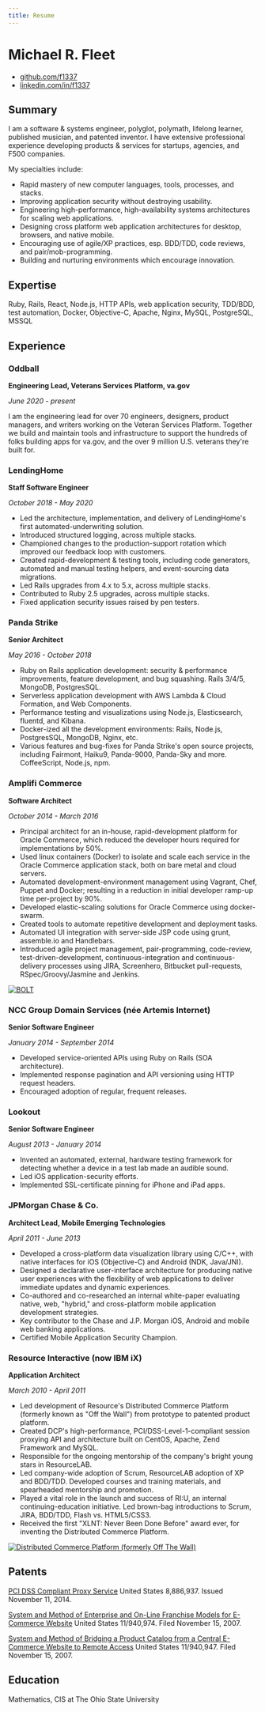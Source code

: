 ```yaml
---
title: Resume
---
```

Michael R. Fleet
===========================================

- [github.com/f1337](https://github.com/f1337)
- [linkedin.com/in/f1337](https://www.linkedin.com/in/f1337)

Summary
-------

I am a software & systems engineer, polyglot, polymath, lifelong learner, published musician, and patented inventor. I have extensive professional experience developing products & services for startups, agencies, and F500 companies.

My specialties include:

- Rapid mastery of new computer languages, tools, processes, and stacks.
- Improving application security without destroying usability.
- Engineering high-performance, high-availability systems architectures for scaling web applications.
- Designing cross platform web application architectures for desktop, browsers, and native mobile.
- Encouraging use of agile/XP practices, esp. BDD/TDD, code reviews, and pair/mob-programming.
- Building and nurturing environments which encourage innovation.


Expertise
---------

Ruby, Rails, React, Node.js, HTTP APIs, web application security, TDD/BDD, test automation, Docker, Objective-C, Apache, Nginx, MySQL, PostgreSQL, MSSQL

Experience
----------

### Oddball

**Engineering Lead, Veterans Services Platform, va.gov**

*June 2020 - present*

I am the engineering lead for over 70 engineers, designers, product managers, and writers working on the Veteran Services Platform. Together we build and maintain tools and infrastructure to support the hundreds of folks building apps for va.gov, and the over 9 million U.S. veterans they're built for.

### LendingHome

**Staff Software Engineer**

*October 2018 - May 2020*

- Led the architecture, implementation, and delivery of LendingHome's first automated-underwriting solution.
- Introduced structured logging, across multiple stacks.
- Championed changes to the production-support rotation which improved our feedback loop with customers.
- Created rapid-development & testing tools, including code generators, automated and manual testing helpers, and event-sourcing data migrations.
- Led Rails upgrades from 4.x to 5.x, across multiple stacks.
- Contributed to Ruby 2.5 upgrades, across multiple stacks.
- Fixed application security issues raised by pen testers.

### Panda Strike

**Senior Architect**

*May 2016 - October 2018*

- Ruby on Rails application development: security & performance improvements, feature development, and bug squashing. Rails 3/4/5, MongoDB, PostgresSQL.
- Serverless application development with AWS Lambda & Cloud Formation, and Web Components.
- Performance testing and visualizations using Node.js, Elasticsearch, fluentd, and Kibana.
- Docker-ized all the development environments: Rails, Node.js, PostgresSQL, MongoDB, Nginx, etc.
- Various features and bug-fixes for Panda Strike's open source projects, including Fairmont, Haiku9, Panda-9000, Panda-Sky and more. CoffeeScript, Node.js, npm.

### Amplifi Commerce
**Software Architect**

*October 2014 - March 2016*

- Principal architect for an in-house, rapid-development platform for Oracle Commerce, which reduced the developer hours required for implementations by 50%.
- Used linux containers (Docker) to isolate and scale each service in the Oracle Commerce application stack, both on bare metal and cloud servers.
- Automated development-environment management using Vagrant, Chef, Puppet and Docker; resulting in a reduction in initial developer ramp-up time per-project by 90%.
- Developed elastic-scaling solutions for Oracle Commerce using docker-swarm.
- Created tools to automate repetitive development and deployment tasks.
- Automated UI integration with server-side JSP code using grunt, assemble.io and Handlebars.
- Introduced agile project management, pair-programming, code-review, test-driven-development, continuous-integration and continuous-delivery processes using JIRA, Screenhero, Bitbucket pull-requests, RSpec/Groovy/Jasmine and Jenkins.

[![BOLT](http://resume.f1337.us/portfolio/BOLT.png "BOLT")](http://resume.f1337.us/portfolio/BOLT.pdf)

### NCC Group Domain Services (née Artemis Internet)
**Senior Software Engineer**

*January 2014 - September 2014*

- Developed service-oriented APIs using Ruby on Rails (SOA architecture).
- Implemented response pagination and API versioning using HTTP request headers.
- Encouraged adoption of regular, frequent releases.

### Lookout
**Senior Software Engineer**

*August 2013 - January 2014*

- Invented an automated, external, hardware testing framework for detecting whether a device in a test lab made an audible sound.
- Led iOS application-security efforts.
- Implemented SSL-certificate pinning for iPhone and iPad apps.

### JPMorgan Chase & Co.
**Architect Lead, Mobile Emerging Technologies**

*April 2011 - June 2013*

- Developed a cross-platform data visualization library using C/C++, with native interfaces for iOS (Objective-C) and Android (NDK, Java/JNI).
- Designed a declarative user-interface architecture for producing native user experiences with the flexibility of web applications to deliver immediate updates and dynamic experiences.
- Co-authored and co-researched an internal white-paper evaluating native, web, "hybrid," and cross-platform mobile application development strategies.
- Key contributor to the Chase and J.P. Morgan iOS, Android and mobile web banking applications.
- Certified Mobile Application Security Champion.

### Resource Interactive (now IBM iX)
**Application Architect**

*March 2010 - April 2011*

- Led development of Resource's Distributed Commerce Platform (formerly known as "Off the Wall") from prototype to patented product platform.
- Created DCP's high-performance, PCI/DSS-Level-1-compliant session proxying API and architecture built on CentOS, Apache, Zend Framework and MySQL.
- Responsible for the ongoing mentorship of the company's bright young stars in ResourceLAB.
- Led company-wide adoption of Scrum, ResourceLAB adoption of XP and BDD/TDD. Developed courses and training materials, and spearheaded mentorship and promotion.
- Played a vital role in the launch and success of RI:U, an internal continuing-education initiative. Led brown-bag introductions to Scrum, JIRA, BDD/TDD, Flash vs. HTML5/CSS3.
- Received the first "XLNT: Never Been Done Before" award ever, for inventing the Distributed Commerce Platform.

[![Distributed Commerce Platform (formerly Off The Wall)](http://resume.f1337.us/portfolio/DCP-OTW.png "Distributed Commerce Platform (formerly Off The Wall)")](http://resume.f1337.us/portfolio/DCP-OTW.pdf)

Patents
-------
[PCI DSS Compliant Proxy Service](http://patft.uspto.gov/netacgi/nph-Parser?Sect2=PTO1&Sect2=HITOFF&p=1&u=/netahtml/PTO/search-bool.html&r=1&f=G&l=50&d=PALL&RefSrch=yes&Query=PN/8886937)
United States 8,886,937. Issued November 11, 2014.

[System and Method of Enterprise and On-Line Franchise Models for E-Commerce Website](http://appft1.uspto.gov/netacgi/nph-Parser?Sect1=PTO1&Sect2=HITOFF&d=PG01&p=1&u=/netahtml/PTO/srchnum.html&r=1&f=G&l=50&s1=20080307034.PGNR.)
United States 11/940,974. Filed November 15, 2007.

[System and Method of Bridging a Product Catalog from a Central E-Commerce Website to Remote Access](http://appft1.uspto.gov/netacgi/nph-Parser?Sect1=PTO1&Sect2=HITOFF&d=PG01&p=1&u=/netahtml/PTO/srchnum.html&r=1&f=G&l=50&s1=20080306838.PGNR.)
United States 11/940,947. Filed November 15, 2007.

Education
---------
Mathematics, CIS at The Ohio State University
<!--stackedit_data:
eyJoaXN0b3J5IjpbMjM1MTQ4NzM0XX0=
-->